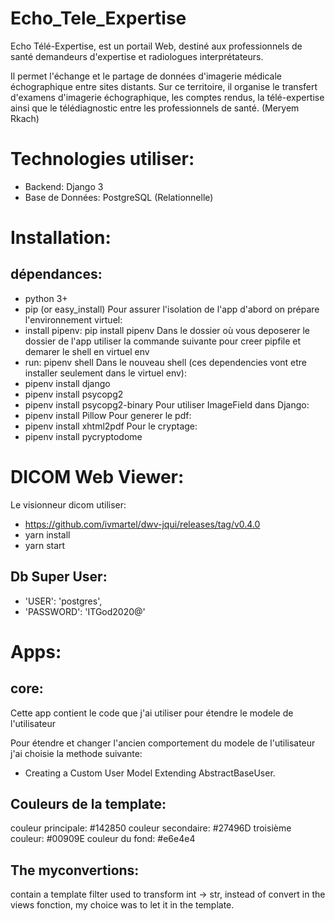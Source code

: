 # Echo_Tele_Expertise
Echo Télé-Expertise, est un portail Web, destiné aux professionnels de santé demandeurs d'expertise et radiologues interprétateurs.

Il permet l'échange et le partage de données d'imagerie médicale échographique entre sites distants. Sur ce territoire, il organise le transfert d'examens d'imagerie échographique, les comptes rendus, la télé-expertise ainsi que le télédiagnostic entre les professionnels de santé.
(Meryem Rkach) 

# Technologies utiliser:
- Backend: Django 3
- Base de Données: PostgreSQL (Relationnelle)

# Installation:
## dépendances:
- python 3+
- pip (or easy_install)
Pour assurer l'isolation de l'app d'abord on prépare l'environnement virtuel:
- install pipenv:   pip install pipenv
Dans le dossier où vous deposerer le dossier de l'app utiliser la commande suivante pour creer pipfile et demarer le shell en virtuel env
- run: pipenv shell
Dans le nouveau shell (ces dependencies vont etre installer seulement dans le virtuel env):
- pipenv install django
- pipenv install psycopg2
- pipenv install psycopg2-binary
Pour utiliser ImageField dans Django:
- pipenv install Pillow
Pour generer le pdf:
- pipenv install xhtml2pdf
Pour le cryptage:
- pipenv install pycryptodome

# DICOM Web Viewer:
Le visionneur dicom utiliser:
- https://github.com/ivmartel/dwv-jqui/releases/tag/v0.4.0
- yarn install
- yarn start

## Db Super User:
- 'USER': 'postgres',
- 'PASSWORD': 'ITGod2020@'

# Apps:
## core:
Cette app contient le code que j'ai utiliser pour étendre le modele de l'utilisateur

Pour étendre et changer l'ancien comportement du modele de l'utilisateur j'ai choisie la methode suivante:
- Creating a Custom User Model Extending AbstractBaseUser.

## Couleurs de la template:
couleur principale: #142850
couleur secondaire: #27496D
troisième couleur: #00909E
couleur du fond: #e6e4e4

## The myconvertions:
contain a template filter used to transform int -> str,
instead of convert in the views fonction, my choice was to let it in the template.